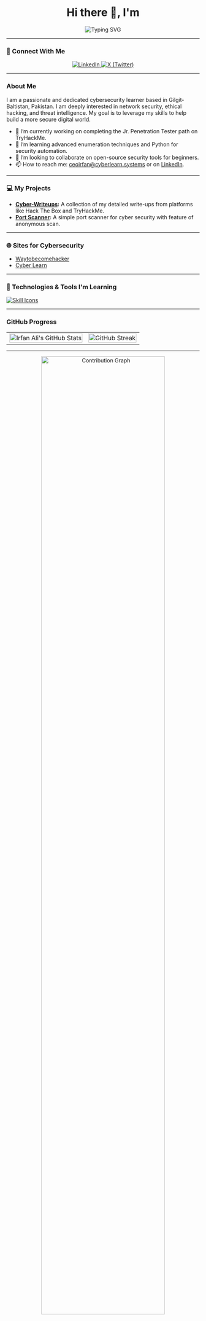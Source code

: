 <h1 align="center">Hi there 👋, I'm</h1>

<p align="center">
  <img src="https://readme-typing-svg.demolab.com?font=Fira+Code&size=36&pause=1000&color=FF0000&center=true&vCenter=true&width=435&lines=Irfan+Ali" alt="Typing SVG" />
</p>

---
### 🔗 Connect With Me
<p align="center"> <a href="https://www.linkedin.com/in/irfan-security"> <img src="https://img.shields.io/badge/linkedin-%230077B5.svg?&style=for-the-badge&logo=linkedin&logoColor=white" alt="LinkedIn"/> </a> <a href="https://x.com/irfan_sec"> <img src="https://img.shields.io/badge/x-%231DA1F2.svg?&style=for-the-badge&logo=x&logoColor=white" alt="X (Twitter)"/> </a> </p>


---
### About Me

I am a passionate and dedicated cybersecurity learner based in Gilgit-Baltistan, Pakistan. I am deeply interested in network security, ethical hacking, and threat intelligence. My goal is to leverage my skills to help build a more secure digital world.

- 🔭 I’m currently working on completing the Jr. Penetration Tester path on TryHackMe.
- 🌱 I’m learning advanced enumeration techniques and Python for security automation.
- 👯 I’m looking to collaborate on open-source security tools for beginners.
- 📫 How to reach me: ceoirfan@cyberlearn.systems or on [LinkedIn](https://www.linkedin.com/in/irfan-security/).

---

### 💻 My Projects

- **[Cyber-Writeups](https://github.com/irfan-sec/Cyber-Writeups):** A collection of my detailed write-ups from platforms like Hack The Box and TryHackMe.
- **[Port Scanner](https://github.com/irfan-sec/Aura-sec):** A simple port scanner for cyber security with feature of anonymous scan.

---

### 🌐 Sites for Cybersecurity

- [Waytobecomehacker](https://irfan-sec.github.io/Waytobecomehacker)
- [Cyber Learn](cyberlearn.systems)

---

### 🔧 Technologies & Tools I'm Learning

<p align="left">
  <a href="https://skillicons.dev">
    <img src="https://skillicons.dev/icons?i=linux,bash,python,github,mysql,nextjs,notion,powershell,redhat," alt="Skill Icons"/>
  </a>
</p>

---

### GitHub Progress

<table>
  <tr>
    <td>
      <img src="https://github-readme-stats.vercel.app/api?username=irfan-sec&show_icons=true&theme=dracula" alt="Irfan Ali's GitHub Stats" width="100%"/>
    </td>
    <td>
      <img src="https://github-readme-streak-stats.herokuapp.com?user=irfan-sec&theme=radical" alt="GitHub Streak" width="100%"/>
    </td>
  </tr>
</table>

---

<p align="center">
  <img src="https://github-readme-activity-graph.vercel.app/graph?username=irfan-sec&theme=react-dark" alt="Contribution Graph" width="80%" />
</p>
